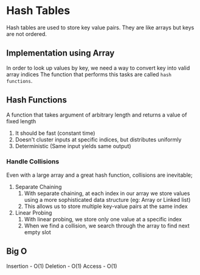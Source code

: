 # Hash Tables
Hash tables are used to store key value pairs. They are like arrays but keys are not ordered.

## Implementation using Array
In order to look up values by key, we need a way to convert key into valid array indices
The function that performs this tasks are called `hash functions`.

## Hash Functions
A function that takes argument of arbitrary length and returns a value of fixed length

1. It should be fast (constant time)
2. Doesn't cluster inputs at specific indices, but distributes uniformly
3. Deterministic (Same input yields same output)

### Handle Collisions
Even with a large array and a great hash function, collisions are inevitable;
1. Separate Chaining
    1. With separate chaining, at each index in our array we store values using a more sophisticated data structure (eg: Array or Linked list)
    2. This allows us to store multiple key-value pairs at the same index
2. Linear Probing
    1. With linear probing, we store only one value at a specific index
    2. When we find a collision, we search through the array to find next empty slot

## Big O
Insertion - O(1)
Deletion - O(1)
Access - O(1)